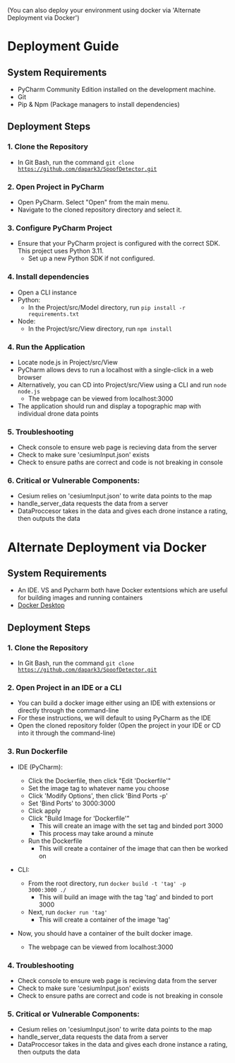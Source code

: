 (You can also deploy your environment using docker via 'Alternate Deployment via Docker')

# Deployment Guide

## System Requirements
- PyCharm Community Edition installed on the development machine.
- Git
- Pip & Npm (Package managers to install dependencies)

## Deployment Steps

### 1. Clone the Repository  
 - In Git Bash, run the command <code>git clone https://github.com/dapark3/SpoofDetector.git</code>

### 2. Open Project in PyCharm  
- Open PyCharm. Select "Open" from the main menu.  
- Navigate to the cloned repository directory and select it.

### 3. Configure PyCharm Project  
 - Ensure that your PyCharm project is configured with the correct SDK. This project uses Python 3.11.  
   - Set up a new Python SDK if not configured.
   
### 4. Install dependencies
 - Open a CLI instance
 - Python:
   - In the Project/src/Model directory, run <code>pip install -r requirements.txt</code>
 - Node:
   - In the Project/src/View directory, run <code>npm install</code>

### 4. Run the Application   
 - Locate node.js in Project/src/View
 - PyCharm allows devs to run a localhost with a single-click in a web browser
 - Alternatively, you can CD into Project/src/View using a CLI and run <code>node node.js</code>
   - The webpage can be viewed from localhost:3000
 - The application should run and display a topographic map with individual drone data points

### 5. Troubleshooting  
 - Check console to ensure web page is recieving data from the server
 - Check to make sure 'cesiumInput.json' exists
 - Check to ensure paths are correct and code is not breaking in console
       
### 6. Critical or Vulnerable Components:
 - Cesium relies on 'cesiumInput.json' to write data points to the map
 - handle_server_data requests the data from a server
 - DataProccesor takes in the data and gives each drone instance a rating, then outputs the data


# Alternate Deployment via Docker

## System Requirements
- An IDE. VS and Pycharm both have Docker extentsions which are useful for building images and running containers
- <a href="https://docs.docker.com/desktop/">Docker Desktop</a>

## Deployment Steps

### 1. Clone the Repository  
 - In Git Bash, run the command <code>git clone https://github.com/dapark3/SpoofDetector.git</code>

 ### 2. Open Project in an IDE or a CLI
- You can build a docker image either using an IDE with extensions or directly through the command-line
- For these instructions, we will default to using PyCharm as the IDE
- Open the cloned repository folder (Open the project in your IDE or CD into it through the command-line)

 ### 3. Run Dockerfile
- IDE (PyCharm):
  - Click the Dockerfile, then click "Edit 'Dockerfile'"
  - Set the image tag to whatever name you choose
  - Click 'Modify Options', then click 'Bind Ports -p'
  - Set 'Bind Ports' to 3000:3000
  - Click apply
  - Click "Build Image for 'Dockerfile'"
    - This will create an image with the set tag and binded port 3000
    - This process may take around a minute
  - Run the Dockerfile
    - This will create a container of the image that can then be worked on
- CLI:
  - From the root directory, run <code>docker build -t 'tag' -p 3000:3000 ./</code>
    - This will build an image with the tag 'tag' and binded to port 3000
  - Next, run <code>docker run 'tag'</code>
    - This will create a container of the image 'tag'
      
- Now, you should have a container of the built docker image.
  - The webpage can be viewed from localhost:3000

### 4. Troubleshooting  
 - Check console to ensure web page is recieving data from the server
 - Check to make sure 'cesiumInput.json' exists
 - Check to ensure paths are correct and code is not breaking in console
       
### 5. Critical or Vulnerable Components:
 - Cesium relies on 'cesiumInput.json' to write data points to the map
 - handle_server_data requests the data from a server
 - DataProccesor takes in the data and gives each drone instance a rating, then outputs the data

